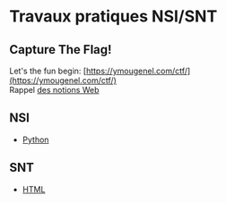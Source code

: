 # Travaux pratiques NSI/SNT

## Capture The Flag!
Let's the fun begin: [https://ymougenel.com/ctf/](https://ymougenel.com/ctf/)  
Rappel [des notions Web](https://docs.google.com/presentation/d/e/2PACX-1vSJvf0lHRtJKY3oQ8w3hhi3hhMYZqDlCMJCGYy60D9jCT5Zf5xCsxyNZy9IEBfQ6e9D_hcbD5NA-dQ3/pub?start=false&loop=false&delayms=3000#slide=id.gb402f6803e_0_0)
## NSI
  * [Python](NSI/python)
## SNT
  * [HTML](SNT/html)
